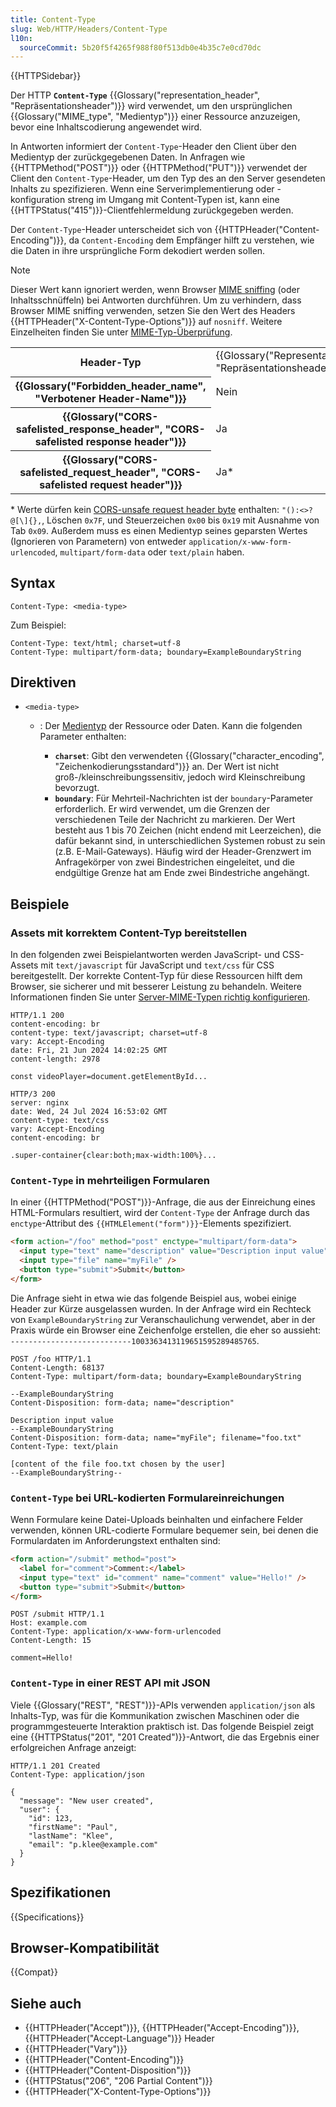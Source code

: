 ```yaml
---
title: Content-Type
slug: Web/HTTP/Headers/Content-Type
l10n:
  sourceCommit: 5b20f5f4265f988f80f513db0e4b35c7e0cd70dc
---
```


{{HTTPSidebar}}

Der HTTP **`Content-Type`** {{Glossary("representation_header", "Repräsentationsheader")}} wird verwendet, um den ursprünglichen {{Glossary("MIME_type", "Medientyp")}} einer Ressource anzuzeigen, bevor eine Inhaltscodierung angewendet wird.

In Antworten informiert der `Content-Type`-Header den Client über den Medientyp der zurückgegebenen Daten. In Anfragen wie {{HTTPMethod("POST")}} oder {{HTTPMethod("PUT")}} verwendet der Client den `Content-Type`-Header, um den Typ des an den Server gesendeten Inhalts zu spezifizieren. Wenn eine Serverimplementierung oder -konfiguration streng im Umgang mit Content-Typen ist, kann eine {{HTTPStatus("415")}}-Clientfehlermeldung zurückgegeben werden.

Der `Content-Type`-Header unterscheidet sich von {{HTTPHeader("Content-Encoding")}}, da `Content-Encoding` dem Empfänger hilft zu verstehen, wie die Daten in ihre ursprüngliche Form dekodiert werden sollen.

> [!NOTE]
> Dieser Wert kann ignoriert werden, wenn Browser [MIME sniffing](/de/docs/Web/HTTP/MIME_types#mime_sniffing) (oder Inhaltsschnüffeln) bei Antworten durchführen. Um zu verhindern, dass Browser MIME sniffing verwenden, setzen Sie den Wert des Headers {{HTTPHeader("X-Content-Type-Options")}} auf `nosniff`. Weitere Einzelheiten finden Sie unter [MIME-Typ-Überprüfung](/de/docs/Web/Security/Practical_implementation_guides/MIME_types).

<table class="properties">
  <tbody>
    <tr>
      <th scope="row">Header-Typ</th>
      <td>{{Glossary("Representation_header", "Repräsentationsheader")}}</td>
    </tr>
    <tr>
      <th scope="row">{{Glossary("Forbidden_header_name", "Verbotener Header-Name")}}</th>
      <td>Nein</td>
    </tr>
    <tr>
      <th scope="row">
        {{Glossary("CORS-safelisted_response_header", "CORS-safelisted response header")}}
      </th>
      <td>Ja</td>
    </tr>
    <tr>
      <th scope="row">
        {{Glossary("CORS-safelisted_request_header", "CORS-safelisted request header")}}
      </th>
      <td>
        Ja*
      </td>
    </tr>
  </tbody>
</table>

\* Werte dürfen kein [CORS-unsafe request header byte](https://fetch.spec.whatwg.org/#cors-unsafe-request-header-byte) enthalten: `"():<>?@[\]{},`, Löschen `0x7F`, und Steuerzeichen `0x00` bis `0x19` mit Ausnahme von Tab `0x09`. Außerdem muss es einen Medientyp seines geparsten Wertes (Ignorieren von Parametern) von entweder `application/x-www-form-urlencoded`, `multipart/form-data` oder `text/plain` haben.

## Syntax

```plain
Content-Type: <media-type>
```

Zum Beispiel:

```http
Content-Type: text/html; charset=utf-8
Content-Type: multipart/form-data; boundary=ExampleBoundaryString
```

## Direktiven

- `<media-type>`

  - : Der [Medientyp](/de/docs/Web/HTTP/MIME_types) der Ressource oder Daten. Kann die folgenden Parameter enthalten:

    - **`charset`**: Gibt den verwendeten {{Glossary("character_encoding", "Zeichenkodierungsstandard")}} an. Der Wert ist nicht groß-/kleinschreibungssensitiv, jedoch wird Kleinschreibung bevorzugt.
    - **`boundary`**: Für Mehrteil-Nachrichten ist der `boundary`-Parameter erforderlich. Er wird verwendet, um die Grenzen der verschiedenen Teile der Nachricht zu markieren. Der Wert besteht aus 1 bis 70 Zeichen (nicht endend mit Leerzeichen), die dafür bekannt sind, in unterschiedlichen Systemen robust zu sein (z.B. E-Mail-Gateways). Häufig wird der Header-Grenzwert im Anfragekörper von zwei Bindestrichen eingeleitet, und die endgültige Grenze hat am Ende zwei Bindestriche angehängt.

## Beispiele

### Assets mit korrektem Content-Typ bereitstellen

In den folgenden zwei Beispielantworten werden JavaScript- und CSS-Assets mit `text/javascript` für JavaScript und `text/css` für CSS bereitgestellt. Der korrekte Content-Typ für diese Ressourcen hilft dem Browser, sie sicherer und mit besserer Leistung zu behandeln. Weitere Informationen finden Sie unter [Server-MIME-Typen richtig konfigurieren](/de/docs/Learn_web_development/Extensions/Server-side/Configuring_server_MIME_types).

```http
HTTP/1.1 200
content-encoding: br
content-type: text/javascript; charset=utf-8
vary: Accept-Encoding
date: Fri, 21 Jun 2024 14:02:25 GMT
content-length: 2978

const videoPlayer=document.getElementById...
```

```http
HTTP/3 200
server: nginx
date: Wed, 24 Jul 2024 16:53:02 GMT
content-type: text/css
vary: Accept-Encoding
content-encoding: br

.super-container{clear:both;max-width:100%}...
```

### `Content-Type` in mehrteiligen Formularen

In einer {{HTTPMethod("POST")}}-Anfrage, die aus der Einreichung eines HTML-Formulars resultiert, wird der `Content-Type` der Anfrage durch das `enctype`-Attribut des `{{HTMLElement("form")}}`-Elements spezifiziert.

```html
<form action="/foo" method="post" enctype="multipart/form-data">
  <input type="text" name="description" value="Description input value" />
  <input type="file" name="myFile" />
  <button type="submit">Submit</button>
</form>
```

Die Anfrage sieht in etwa wie das folgende Beispiel aus, wobei einige Header zur Kürze ausgelassen wurden. In der Anfrage wird ein Rechteck von `ExampleBoundaryString` zur Veranschaulichung verwendet, aber in der Praxis würde ein Browser eine Zeichenfolge erstellen, die eher so aussieht: `---------------------------1003363413119651595289485765`.

```http
POST /foo HTTP/1.1
Content-Length: 68137
Content-Type: multipart/form-data; boundary=ExampleBoundaryString

--ExampleBoundaryString
Content-Disposition: form-data; name="description"

Description input value
--ExampleBoundaryString
Content-Disposition: form-data; name="myFile"; filename="foo.txt"
Content-Type: text/plain

[content of the file foo.txt chosen by the user]
--ExampleBoundaryString--
```

### `Content-Type` bei URL-kodierten Formulareinreichungen

Wenn Formulare keine Datei-Uploads beinhalten und einfachere Felder verwenden, können URL-codierte Formulare bequemer sein, bei denen die Formulardaten im Anforderungstext enthalten sind:

```html
<form action="/submit" method="post">
  <label for="comment">Comment:</label>
  <input type="text" id="comment" name="comment" value="Hello!" />
  <button type="submit">Submit</button>
</form>
```

```http
POST /submit HTTP/1.1
Host: example.com
Content-Type: application/x-www-form-urlencoded
Content-Length: 15

comment=Hello!
```

### `Content-Type` in einer REST API mit JSON

Viele {{Glossary("REST", "REST")}}-APIs verwenden `application/json` als Inhalts-Typ, was für die Kommunikation zwischen Maschinen oder die programmgesteuerte Interaktion praktisch ist. Das folgende Beispiel zeigt eine {{HTTPStatus("201", "201 Created")}}-Antwort, die das Ergebnis einer erfolgreichen Anfrage anzeigt:

```http
HTTP/1.1 201 Created
Content-Type: application/json

{
  "message": "New user created",
  "user": {
    "id": 123,
    "firstName": "Paul",
    "lastName": "Klee",
    "email": "p.klee@example.com"
  }
}
```

## Spezifikationen

{{Specifications}}

## Browser-Kompatibilität

{{Compat}}

## Siehe auch

- {{HTTPHeader("Accept")}}, {{HTTPHeader("Accept-Encoding")}}, {{HTTPHeader("Accept-Language")}} Header
- {{HTTPHeader("Vary")}}
- {{HTTPHeader("Content-Encoding")}}
- {{HTTPHeader("Content-Disposition")}}
- {{HTTPStatus("206", "206 Partial Content")}}
- {{HTTPHeader("X-Content-Type-Options")}}
